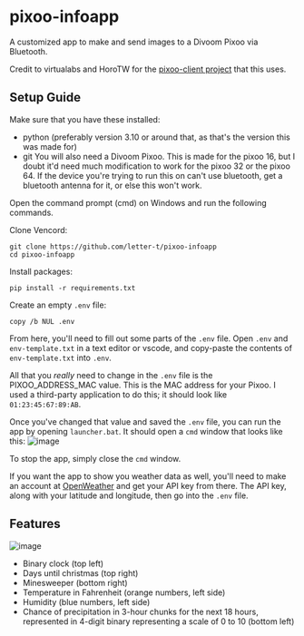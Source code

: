 # pixoo-infoapp
A customized app to make and send images to a Divoom Pixoo via Bluetooth.

Credit to virtualabs and HoroTW for the [pixoo-client project](https://github.com/virtualabs/pixoo-client) that this uses.

## Setup Guide
Make sure that you have these installed:
   - python (preferably version 3.10 or around that, as that's the version this was made for)
   - git
You will also need a Divoom Pixoo. This is made for the pixoo 16, but I doubt it'd need much modification to work for the pixoo 32 or the pixoo 64.
If the device you're trying to run this on can't use bluetooth, get a bluetooth antenna for it, or else this won't work.

Open the command prompt (cmd) on Windows and run the following commands.

Clone Vencord:

```shell
git clone https://github.com/letter-t/pixoo-infoapp
cd pixoo-infoapp
```

Install packages:

```shell
pip install -r requirements.txt
```

Create an empty `.env` file:

```shell
copy /b NUL .env
```

From here, you'll need to fill out some parts of the `.env` file. Open `.env` and `env-template.txt` in a text editor or vscode, and copy-paste the contents of `env-template.txt` into `.env`.

All that you *really* need to change in the `.env` file is the PIXOO_ADDRESS_MAC value. This is the MAC address for your Pixoo. I used a third-party application to do this; it should look like `01:23:45:67:89:AB`.

Once you've changed that value and saved the `.env` file, you can run the app by opening `launcher.bat`. It should open a `cmd` window that looks like this: 
![image](https://github.com/letter-t/pixoo-infoapp/assets/83261720/972ec07b-f2e5-4bb8-b546-b00a1d2b6a25)

To stop the app, simply close the `cmd` window.

If you want the app to show you weather data as well, you'll need to make an account at [OpenWeather](openweathermap.org) and get your API key from there. The API key, along with your latitude and longitude, then go into the `.env` file.

## Features
![image](https://github.com/letter-t/pixoo-infoapp/assets/83261720/f14499da-b02e-4c43-ae61-22ef9dc6edd9)

- Binary clock (top left)
- Days until christmas (top right)
- Minesweeper (bottom right)
- Temperature in Fahrenheit (orange numbers, left side)
- Humidity (blue numbers, left side)
- Chance of precipitation in 3-hour chunks for the next 18 hours, represented in 4-digit binary representing a scale of 0 to 10 (bottom left)
